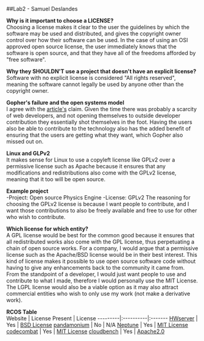 ##Lab2 - Samuel Deslandes


**Why is it important to choose a LICENSE?**    
	Choosing a license makes it clear to the user the guidelines by which the software may
	be used and distributed, and gives the copyright owner control over how their software 
	can be used. In the case of using an OSI approved open source license, the user immediately 
	knows that the software is open source, and that they have all of the freedoms afforded by 
	"free software".
	
**Why they SHOULDN'T use a project that doesn't have an explicit license?**    
	Software with no explicit license is considered "All rights reserved", meaning the software
	cannot legally be used by anyone other than the copyright owner.
	
**Gopher's failure and the open systems model**    
	I agree with the [article's](http://ils.unc.edu/callee/gopherpaper.htm#explain) claim. Given
	the time there was probably a scarcity of web developers, and not opening themselves to outside
	developer contribution they essentially shot themselves in the foot. Having the users also be able
	to contribute to the technology also has the added benefit of ensuring that the users are getting
	what they want, which Gopher also missed out on. 
	
**Linux and GLPv2**    
	It makes sense for Linux to use a copyleft license like GPLv2 over a permissive license such as
	Apache because it ensures that any modifications and redistributions also come with the GPLv2 
	license, meaning that it too will be open source. 
	
**Example project**    
	-Project: Open source Physics Engine
	-License: GPLv2
	The reasoning for choosing the GPLv2 license is because I want people to contribute, and I want
	those contributions to also be freely available and free to use for other who wish to contribute.

**Which license for which entity?**    
	A GPL license would be best for the common good because it ensures that all redistributed works also 
	come with the GPL license, thus perpetuating a chain of open source works. For a company, I would argue
	that a permissive license such as the Apache/BSD license would be in their best interest. This kind of license
	makes it possible to use open source software code without having to give any enhancements back to the community
	it came from. From the standpoint of a developer, I would just want people to use and contribute to what I made, 
	therefore I would personally use the MIT License. The LGPL license would also be a viable option as it may also attract
	commercial entities who wish to only use my work (not make a derivative work).
  
**RCOS Table**  
Website | License Present | License
---------|:----------|:-------
[HWserver](https://github.com/RCOS-Grading-Server/HWserver) | Yes | [BSD License](https://en.wikipedia.org/wiki/BSD_licenses)
[pandamonium](https://github.com/mwdewey/pandamonium) | No | N/A
[Neptune](https://github.com/sarbos/Neptune) | Yes | [MIT License](https://en.wikipedia.org/wiki/MIT_License)
[codecombat](https://github.com/MonkStrom/codecombat) | Yes | [MIT License](https://en.wikipedia.org/wiki/MIT_License)
[cloudbench](https://github.com/CloudBench-IDE/cloudbench) | Yes | [Apache2.0](https://en.wikipedia.org/wiki/Apache_License#Version_2.0)



	
